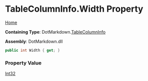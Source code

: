 # TableColumnInfo\.Width Property

[Home](../../../README.md)

**Containing Type**: DotMarkdown\.[TableColumnInfo](../README.md)

**Assembly**: DotMarkdown\.dll

```csharp
public int Width { get; }
```

### Property Value

[Int32](https://docs.microsoft.com/en-us/dotnet/api/system.int32)

